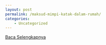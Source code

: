```yaml
---
layout: post
permalink: /maksud-mimpi-katak-dalam-rumah/
categories:
    - Uncategorized
---
```


[Baca Selengkapnya](/03)